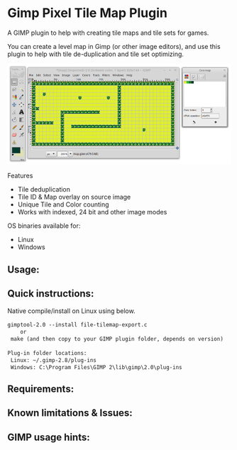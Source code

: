 Gimp Pixel Tile Map Plugin
===========

A GIMP plugin to help with creating tile maps and tile sets for games.

You can create a level map in Gimp (or other image editors), and use this plugin to help with tile de-duplication and tile set optimizing.


![Plugin showing tile map overlay of an image](https://raw.githubusercontent.com/bbbbbr/gimp-tilemap/master/info/gimp-tilemap-plugin-screenshot.png)


Features
 * Tile deduplication
 * Tile ID & Map overlay on source image
 * Unique Tile and Color counting
 * Works with indexed, 24 bit and other image modes

OS binaries available for:
 * Linux
 * Windows


## Usage:

## Quick instructions:

Native compile/install on Linux using below.

```
gimptool-2.0 --install file-tilemap-export.c
    or
 make (and then copy to your GIMP plugin folder, depends on version)

Plug-in folder locations:
 Linux: ~/.gimp-2.8/plug-ins
 Windows: C:\Program Files\GIMP 2\lib\gimp\2.0\plug-ins

```

## Requirements:

## Known limitations & Issues:

## GIMP usage hints:
